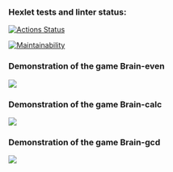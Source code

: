 ### Hexlet tests and linter status:
[![Actions Status](https://github.com/rnik82/php-project-45/actions/workflows/hexlet-check.yml/badge.svg)](https://github.com/rnik82/php-project-45/actions)

[![Maintainability](https://api.codeclimate.com/v1/badges/7bddc2c0d162ff0074a0/maintainability)](https://codeclimate.com/github/rnik82/php-project-45/maintainability)

### Demonstration of the game Brain-even
<a href=https://asciinema.org/a/666681 target="_blank"><img src="https://asciinema.org/a/248053.svg" /></a>

### Demonstration of the game Brain-calc
<a href=https://asciinema.org/a/666938 target="_blank"><img src="https://asciinema.org/a/248053.svg" /></a>

### Demonstration of the game Brain-gcd
<a href=https://asciinema.org/a/667040 target="_blank"><img src="https://asciinema.org/a/667040.svg" /></a>